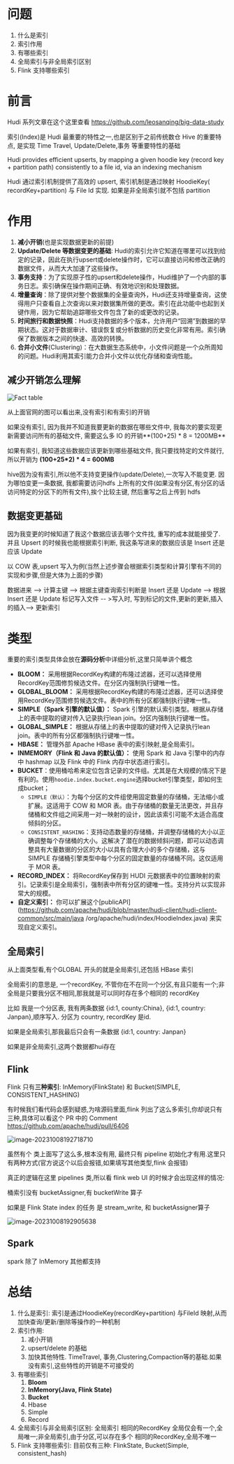 # 问题

1. 什么是索引
2. 索引作用
3. 有哪些索引
4. 全局索引与非全局索引区别
5. Flink 支持哪些索引



# 前言

Hudi 系列文章在这个这里查看 https://github.com/leosanqing/big-data-study

索引(Index)是 Hudi 最重要的特性之一,也是区别于之前传统数仓 Hive 的重要特点, 是实现 Time Travel, Update/Delete,事务 等重要特性的基础

Hudi provides efficient upserts, by mapping a given hoodie key (record key + partition path) consistently to a file id, via an indexing mechanism

Hudi 通过索引机制提供了高效的 upsert, 索引机制是通过映射 HoodieKey( recordKey+partition) 与 File Id 实现. 如果是非全局索引就不包括 partition

# 作用

1. **减小开销**(也是实现数据更新的前提)
2. **Update/Delete 等数据变更的基础**: Hudi的索引允许它知道在哪里可以找到给定的记录，因此在执行upsert或delete操作时，它可以直接访问和修改正确的数据文件，从而大大加速了这些操作。
3. **事务支持**：为了实现原子性的upsert和delete操作，Hudi维护了一个内部的事务日志。索引确保在操作期间正确、有效地识别和处理数据。
4. **增量查询**：除了提供对整个数据集的全量查询外，Hudi还支持增量查询，这使得用户只查看自上次查询以来对数据集所做的更改。索引在此功能中也起到关键作用，因为它帮助追踪哪些文件包含了新的或更改的记录。
5. **时间旅行和数据快照**：Hudi支持数据的多个版本，允许用户“回溯”到数据的早期状态。这对于数据审计、错误恢复或分析数据的历史变化非常有用。索引确保了数据版本之间的快速、高效的转换。
6. **合并小文件**(Clustering)：在大数据生态系统中，小文件问题是一个众所周知的问题。Hudi利用其索引能力合并小文件以优化存储和查询性能。



## 减少开销怎么理解

![Fact table](./img/with-and-without-index-81d481917e61e4cd1be2426c12994b8b.png)

从上面官网的图可以看出来,没有索引和有索引的开销

如果没有索引, 因为我并不知道我要更新的数据在哪些文件中,  我每次的要实现更新需要访问所有的基础文件, 需要这么多 IO 的开销**(100+25) * 8 = 1200MB** 

如果有索引, 我知道这些数据应该更新到哪些基础文件, 我只要找特定的文件就行, 所以开销为 **(100+25*2) * 4 = 600MB**

hive因为没有索引,所以他不支持变更操作(update/Delete),一次写入不能变更. 因为哪怕变更一条数据, 我都需要访问hdfs 上所有的文件(如果没有分区,有分区的话访问特定的分区下的所有文件),挨个比较主键, 然后重写之后上传到 hdfs

## 数据变更基础

因为我变更的时候知道了我这个数据应该去哪个文件找, 重写的成本就能接受了. 并且 Upsert 的时候我也能根据索引判断, 我这条写进来的数据应该是 Insert 还是应该 Update

以 COW 表,upsert 写入为例(当然上述步骤会根据索引类型和计算引擎有不同的实现和步骤,但是大体为上面的步骤)

数据进来 --> 计算主键 --> 根据主键查询索引判断是 Insert 还是 Update -->  根据 Insert 还是 Update 标记写入文件 -- >写入时, 写到标记的文件,更新的更新,插入的插入--> 更新索引



# 类型

重要的索引类型具体会放在**源码分析**中详细分析,这里只简单讲个概念

- **BLOOM：** 采用根据RecordKey构建的布隆过滤器，还可以选择使用RecordKey范围修剪候选文件。在分区内强制执行键唯一性。
- **GLOBAL_BLOOM：** 采用根据RecordKey构建的布隆过滤器，还可以选择使用RecordKey范围修剪候选文件。表中的所有分区都强制执行键唯一性。
- **SIMPLE（Spark 引擎的默认值）：** Spark 引擎的默认索引类型。根据从存储上的表中提取的键对传入记录执行lean join。分区内强制执行键唯一性。
- **GLOBAL_SIMPLE：** 根据从存储上的表中提取的键对传入记录执行lean join。表中的所有分区都强制执行键唯一性。
- **HBASE：** 管理外部 Apache HBase 表中的索引映射,是全局索引。
- **INMEMORY（Flink 和 Java 的默认值）：** 使用 Spark 和 Java 引擎中的内存中 hashmap 以及 Flink 中的 Flink 内存中状态进行索引。
- **BUCKET**：使用桶哈希来定位包含记录的文件组。尤其是在大规模的情况下是有利的。使用`hoodie.index.bucket.engine`选择bucket引擎类型，即如何生成bucket；
  - `SIMPLE（默认）`：为每个分区的文件组使用固定数量的存储桶，无法缩小或扩展。这适用于 COW 和 MOR 表。由于存储桶的数量无法更改，并且存储桶和文件组之间采用一对一映射的设计，因此该索引可能不太适合高度倾斜的分区。
  - `CONSISTENT_HASHING`：支持动态数量的存储桶，并调整存储桶的大小以正确调整每个存储桶的大小。这解决了潜在的数据倾斜问题，即可以动态调整具有大量数据的分区的大小以具有合理大小的多个存储桶，这与 SIMPLE 存储桶引擎类型中每个分区的固定数量的存储桶不同。这仅适用于 MOR 表。
- **RECORD_INDEX：** 将RecordKey保存到 HUDI 元数据表中的位置映射的索引。记录索引是全局索引，强制表中所有分区的键唯一性。支持分片以实现非常大的规模。
- **自定义索引：** 你可以扩展这个[publicAPI](https://github.com/apache/hudi/blob/master/hudi-client/hudi-client-common/src/main/java /org/apache/hudi/index/HoodieIndex.java) 来实现自定义索引。

## 全局索引

从上面类型看,有个GLOBAL 开头的就是全局索引,还包括 HBase 索引

全局索引的意思是, 一个recordKey, 不管你在不在同一个分区,有且只能有一个;非全局是只要我分区不相同,那我就是可以同时存在多个相同的 recordKey

比如 我是一个分区表, 我有两条数据 {id:1, county:China}, {id:1, country: Janpan},顺序写入. 分区为 country, recordKey 是id. 

如果是全局索引,那我最后只会有一条数据 {id:1, country: Janpan}

如果是非全局索引,这两个数据都hui存在

## Flink

Flink 只有**三种索引**: InMemory(FlinkState) 和 Bucket(SIMPLE, CONSISTENT_HASHING)

有时候我们看代码会感到疑惑,为啥源码里面,flink 列出了这么多索引,你却说只有三种,具体可以看这个 PR 中的 Comment https://github.com/apache/hudi/pull/6406

![image-20231008192718710](./img/image-20231008192718710.png)



虽然有个 类上面写了这么多,根本没有用, 最终只有 pipeline 初始化才有用.这里只有两种方式(官方说这个以后会报错,如果填写其他类型,flink 会报错)

真正的逻辑在这里 pipelines 类,所以看 flink web UI 的时候才会出现这样的情况:

桶索引没有 bucketAssigner,有 bucketWrite 算子

如果是 Flink State index 的任务 是 stream_write, 和 bucketAssigner算子

![image-20231008192905638](./img/image-20231008192905638.png)

## Spark

spark 除了 InMemory 其他都支持

# 总结

1. 什么是索引: 索引是通过HoodieKey(recordKey+partition) 与FileId 映射,从而加快查询/更新/删除等操作的一种机制
2. 索引作用:
   1. 减小开销
   2. upsert/delete 的基础
   3. 加快其他特性. TimeTravel, 事务,Clustering,Compaction等的基础.如果没有索引,这些特性的开销是不可接受的
3. 有哪些索引
   1. **Bloom**
   2. **InMemory(Java, Flink State)**
   3. **Bucket**
   4. Hbase
   5. Simple
   6. Record
4. 全局索引与非全局索引区别: 全局索引 相同的RecordKey 全局仅会有一个,全局唯一;非全局索引,由于分区,可以存在多个 相同的RecordKey,全局不唯一
5. Flink 支持哪些索引: 目前仅有三种: FlinkState, Bucket(Simple, consistent_hash)